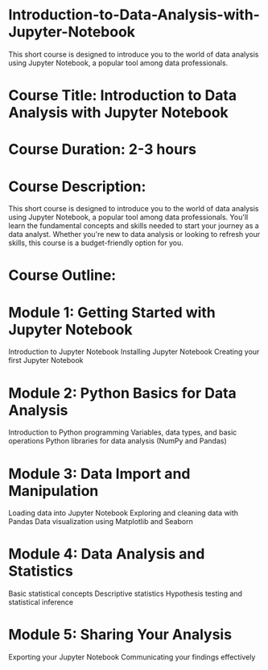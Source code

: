 # Introduction-to-Data-Analysis-with-Jupyter-Notebook
This short course is designed to introduce you to the world of data analysis using Jupyter Notebook, a popular tool among data professionals.


# Course Title: Introduction to Data Analysis with Jupyter Notebook

# Course Duration: 2-3 hours

# Course Description:
This short course is designed to introduce you to the world of data analysis using Jupyter Notebook, a popular tool among data professionals. You'll learn the fundamental concepts and skills needed to start your journey as a data analyst. Whether you're new to data analysis or looking to refresh your skills, this course is a budget-friendly option for you.

# Course Outline:

# Module 1: Getting Started with Jupyter Notebook
 
Introduction to Jupyter Notebook
Installing Jupyter Notebook
Creating your first Jupyter Notebook

# Module 2: Python Basics for Data Analysis

Introduction to Python programming
Variables, data types, and basic operations
Python libraries for data analysis (NumPy and Pandas)

# Module 3: Data Import and Manipulation

Loading data into Jupyter Notebook
Exploring and cleaning data with Pandas
Data visualization using Matplotlib and Seaborn

# Module 4: Data Analysis and Statistics

Basic statistical concepts
Descriptive statistics
Hypothesis testing and statistical inference


# Module 5: Sharing Your Analysis

Exporting your Jupyter Notebook
Communicating your findings effectively
